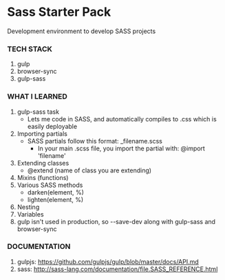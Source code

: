 # Sass Starter Pack

Development environment to develop SASS projects

### TECH STACK
1. gulp
2. browser-sync
3. gulp-sass

### WHAT I LEARNED
1. gulp-sass task
    * Lets me code in SASS, and automatically compiles to .css which is easily deployable
2. Importing partials
    * SASS partials follow this format: _filename.scss
      * In your main .scss file, you import the partial with: @import 'filename'
3. Extending classes
    * @extend (name of class you are extending)
4. Mixins (functions)
5. Various SASS methods
    * darken(element, %)
    * lighten(element, %)
6. Nesting
7. Variables
8. gulp isn't used in production, so --save-dev along with gulp-sass and browser-sync

### DOCUMENTATION
1. gulpjs: https://github.com/gulpjs/gulp/blob/master/docs/API.md
2. sass: http://sass-lang.com/documentation/file.SASS_REFERENCE.html